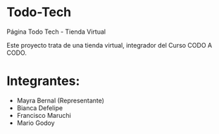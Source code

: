# Todo-Tech
 Página Todo Tech - Tienda Virtual

Este proyecto trata de una tienda virtual, integrador del Curso CODO A CODO.

# Integrantes: 
- Mayra Bernal (Representante)
- Bianca Defelipe
- Francisco Maruchi
- Mario Godoy

